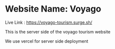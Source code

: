 # Website Name: Voyago

Live Link : https://voyago-tourism.surge.sh/

This is the server side of the voyago tourism website

We use vercel for server side deployment
